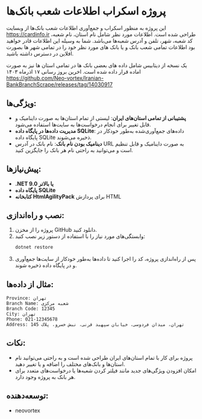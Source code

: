 
# پروژه اسکراب اطلاعات شعب بانک‌ها

این پروژه به منظور اسکراب و جمع‌آوری اطلاعات شعب بانک‌ها از وبسایت https://cardinfo.ir  طراحی شده است. اطلاعات مورد نظر شامل نام استان، نام شعبه، کد شعبه، شهر، تلفن و آدرس شعبه‌ها می‌باشد.
شما به وسیله این اطلاعات قادر خواهید بود اطلاعات تمامی شعب بانک  و یا بانک های مورد نظر خود را در تمامی شهر ها بصورت افلاین در دسترس داشته باشید.

یک نسخه از دیتابیس شامل داده های بعضی بانک ها در تمامی استان ها نیز به صورت اماده قرار داده شده است.
اخرین بروز رسانی ۱۷ اذرماه ۱۴۰۳
https://github.com/Neo-vortex/Iranian-BankBranchScrape/releases/tag/14030917


## ویژگی‌ها:

- **پشتیبانی از تمامی استان‌های ایران**: لیستی از تمام استان‌ها به صورت داینامیک و قابل تغییر برای انجام درخواست‌ها به سایت‌ها استفاده می‌شود.
- **مدیریت داده‌ها در پایگاه داده SQLite**: داده‌های جمع‌آوری‌شده به‌طور خودکار در پایگاه داده SQLite ذخیره می‌شوند.
- **دینامیک بودن نام بانک**: نام بانک در آدرس URL به صورت داینامیک و قابل تنظیم است و می‌توانید به راحتی نام هر بانک را جایگزین کنید.

## پیش‌نیازها:
- **.NET 9.0 یا بالاتر**
- **پایگاه داده SQLite**
- **کتابخانه HtmlAgilityPack** برای پردازش HTML

## نصب و راه‌اندازی:

1. پروژه را از مخزن GitHub دانلود کنید.
2. وابستگی‌های مورد نیاز را با استفاده از دستور زیر نصب کنید:
   ```bash
   dotnet restore
   ```
3. پس از راه‌اندازی پروژه، کد را اجرا کنید تا داده‌ها به‌طور خودکار از سایت‌ها جمع‌آوری و در پایگاه داده ذخیره شوند.

## مثال از داده‌ها:
```
Province: تهران
Branch Name: شعبه مرکزی
Branch Code: 12345
City: تهران
Phone: 021-12345678
Address: تهران، میدان فردوسی، خیابان سپهبد قرنی، نبش خسرو، پلاک 145
```

## نکات:
- پروژه برای کار با تمام استان‌های ایران طراحی شده است و به راحتی می‌توانید نام استان‌ها و بانک‌های مختلف را اضافه و یا تغییر دهید.
- امکان افزودن ویژگی‌های جدید مانند فیلتر کردن شعبه‌ها یا درخواست‌های متعدد برای هر بانک به پروژه وجود دارد.

## توسعه‌دهنده:
- neovortex
